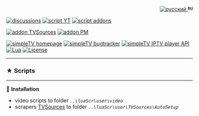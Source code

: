 <p align="right">
 <a title="русский" href="../../"><img src="../../../simpleTV-images/blob/main/ru.png?raw=true" alt="русский" /> </a><strong ><sup><sub>RU</sub></sup></strong>
</p>

[![discussions][badge-discussions]][discussions]
[![script YT][badge-yt]][YT]
[![script addons][badge-addons]][addons]


[![addon TVSources][badge-tvsources]][TVSources]
[![addon PM][badge-pm]][PM]

[![simpleTV homepage][badge-simpletvhomepage]][simpleTV homepage]
[![simpleTV bugtracker][badge-simpletvbugtracker]][simpleTV bugtracker]
[![simpleTV IPTV player API][badge-simpletvapi]][simpleTV API]
[![Lua][badge-lua]][Lua]
[![License][badge-license]][License]

---

### ★ Scripts

---



📌 **Installation**
 - video scripts to folder _`..\luaScr\user\video`_
 - scrapers [TVSources][TVSources] to folder _`..\luaScr\user\TVSources\AutoSetup`_

<!---
📌 **В некоторых скриптах возможно указать**
 - прокси/зеркало
 - различные параметры

📌 **Авторизация**

- если скрипт поддерживает, установить в дополнении [Password Manager][PM] логин и пароль

---

⚠ **Внимание!**

###### - не совместимо со скриптами, "портало́м" от _**[west_side](http://iptv.gen12.net/bugtracker/view.php?id=1733)**_
###### - если установлен "_видео а́ддон_ [_**videotracks**_](http://iptv.gen12.net/bugtracker/view.php?id=1704 "удаляйте это поделее")", в его настройках внести в исключения адреса, которые открывают скрипты/плеер
###### - устаревшие, неактуальные, несовместимые скрипты будут вызывать конфликты

---

--->

[discussions]: https://github.com/Nexterr-origin/Nexterr-origin/discussions "discussions"
[YT]: ../../../simpleTV-YouTube "YouTube Script"
[addons]: ../../../simpleTV-Addons "Addons"
[simpleTV API]: http://iptv.gen12.net/dokuwiki/doku.php?id=mantis:simpletv:api "simpleTV API"
[Lua]: https://www.lua.org/manual/5.1 "Lua 5.1"
[License]: ../../blob/master/LICENSE "License GPL 3.0"
[TVSources]: http://iptv.gen12.net/bugtracker/view.php?id=1614 "Addon TVSources"
[PM]: http://iptv.gen12.net/bugtracker/view.php?id=1485 "Addon Password Manager"
[simpleTV homepage]: http://iptv.gen12.net "simpleTV homepage"
[simpleTV bugtracker]: http://iptv.gen12.net/bugtracker "simpleTV bugtracker"


[badge-discussions]: https://img.shields.io/badge/💬-Discussions-%232b2b2b?style=flat-squar&labelColor=%232c68a8 "Discussions"
[badge-yt]: https://img.shields.io/badge/YouTube%20Script-%232b2b2b?style=flat-square&labelColor=%232c68a8 "YouTube Script"
[badge-simpletvapi]: https://img.shields.io/badge/simpleTV-Lua%20API-%232b2b2b?style=flat-squar&labelColor=%23303f50 "simpleTV Lua API"
[badge-lua]: https://img.shields.io/badge/Lua-5.1-%232b2b2b?style=flat-square&labelColor=%23303f50 "Lua 5.1"
[badge-license]: https://img.shields.io/badge/License-GPL%203.0-%232b2b2b?style=flat-square&labelColor=%23303f50 "License GPL 3.0"
[badge-tvsources]: https://img.shields.io/badge/Addon-TVSources-%232b2b2b?style=flat-squar&labelColor=%23303f50 "Addon TVSources"
[badge-pm]: https://img.shields.io/badge/Addon-Password%20Manager-%232b2b2b?style=flat-square&labelColor=%23303f50 "Addon Password Manager"
[badge-simpletvhomepage]: https://img.shields.io/badge/simpleTV-homepage-%232b2b2b?style=flat-square&labelColor=%23303f50 "simpleTV homepage"
[badge-simpletvbugtracker]: https://img.shields.io/badge/simpleTV-bugtracker-%232b2b2b?style=flat-square&labelColor=%23303f50 "simpleTV bugtracker"
[badge-addons]: https://img.shields.io/badge/Addons-%232b2b2b?style=flat-squar&labelColor=%232c68a8 "Addons"
